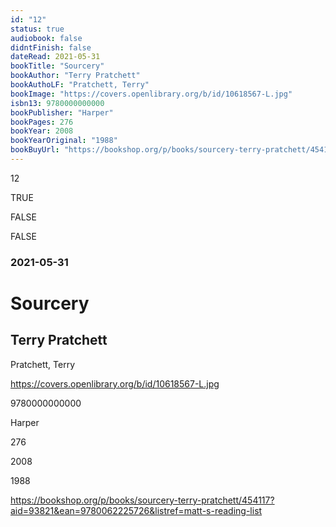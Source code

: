 ```yaml
---
id: "12"
status: true
audiobook: false
didntFinish: false
dateRead: 2021-05-31
bookTitle: "Sourcery"
bookAuthor: "Terry Pratchett"
bookAuthoLF: "Pratchett, Terry"
bookImage: "https://covers.openlibrary.org/b/id/10618567-L.jpg"
isbn13: 9780000000000
bookPublisher: "Harper"
bookPages: 276
bookYear: 2008
bookYearOriginal: "1988"
bookBuyUrl: "https://bookshop.org/p/books/sourcery-terry-pratchett/454117?aid=93821&ean=9780062225726&listref=matt-s-reading-list"
---
```

12

TRUE

FALSE

FALSE

### 2021-05-31

# Sourcery

## Terry Pratchett

Pratchett, Terry

https://covers.openlibrary.org/b/id/10618567-L.jpg

9780000000000

Harper

276

2008

1988

https://bookshop.org/p/books/sourcery-terry-pratchett/454117?aid=93821&ean=9780062225726&listref=matt-s-reading-list